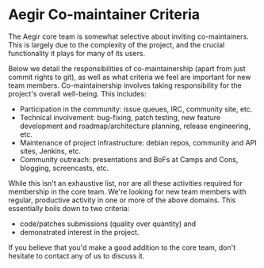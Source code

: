 Aegir Co-maintainer Criteria
============================

The Aegir core team is somewhat selective about inviting co-maintainers. This is largely due to the complexity of the project, and the crucial functionality it plays for many of its users.

Below we detail the responsibilities of co-maintainership (apart from just commit rights to git), as well as what criteria we feel are important for new team members. Co-maintainership involves taking responsibility for the project's overall well-being. This includes:

* Participation in the community: issue queues, IRC, community site, etc.
* Technical involvement: bug-fixing, patch testing, new feature development and roadmap/architecture planning, release engineering, etc.
* Maintenance of project infrastructure: debian repos, community and API sites, Jenkins, etc.
* Community outreach: presentations and BoFs at Camps and Cons, blogging, screencasts, etc.

While this isn't an exhaustive list, nor are all these activities required for membership in the core team. We're looking for new team members with regular, productive activity in one or more of the above domains. This essentially boils down to two criteria:

* code/patches submissions (quality over quantity) and
* demonstrated interest in the project.

If you believe that you'd make a good addition to the core team, don't hesitate to contact any of us to discuss it.
